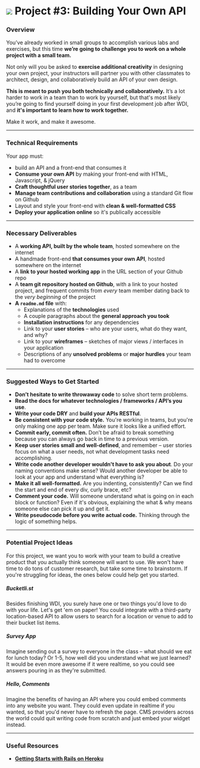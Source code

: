 # ![](https://ga-dash.s3.amazonaws.com/production/assets/logo-9f88ae6c9c3871690e33280fcf557f33.png) Project #3: Building Your Own API

### Overview

You’ve already worked in small groups to accomplish various labs and exercises, but this time **we’re going to challenge you to work on a whole project with a small team.**

Not only will you be asked to **exercise additional creativity** in designing your own project, your instructors will partner you with other classmates to architect, design, and collaboratively build an API of your own design.

**This is meant to push you both technically and collaboratively.** It’s a lot harder to work in a team than to work by yourself, but that's most likely you’re going to find yourself doing in your first development job after WDI, and **it's important to learn how to work together.**

Make it work, and make it awesome.


---

### Technical Requirements

Your app must:

* build an API and a front-end that consumes it
* **Consume your own API** by making your front-end with HTML, Javascript, & jQuery
* **Craft thoughtful user stories together**, as a team
* **Manage team contributions and collaboration** using a standard Git flow on Github
* Layout and style your front-end with **clean & well-formatted CSS**
* **Deploy your application online** so it's publically accessible


---

### Necessary Deliverables

* A **working API, built by the whole team**, hosted somewhere on the internet
* A handmade front-end **that consumes your own API**, hosted somewhere on the internet
* A **link to your hosted working app** in the URL section of your Github repo
* A **team git repository hosted on Github**, with a link to your hosted project, and frequent commits from _every_ team member dating back to the _very beginning_ of the project
* **A ``readme.md`` file** with:
    * Explanations of the **technologies** used
    * A couple paragraphs about the **general approach you took**
    * **Installation instructions** for any dependencies
    * Link to your **user stories** – who are your users, what do they want, and why?
    * Link to your **wireframes** – sketches of major views / interfaces in your application
    * Descriptions of any **unsolved problems** or **major hurdles** your team had to overcome


---

### Suggested Ways to Get Started

* **Don’t hesitate to write throwaway code** to solve short term problems.
* **Read the docs for whatever technologies / frameworks / API’s you use**.
* **Write your code DRY** and **build your APIs RESTful**.
* **Be consistent with your code style.** You're working in teams, but you're only making one app per team. Make sure it looks like a unified effort.
* **Commit early, commit often.** Don’t be afraid to break something because you can always go back in time to a previous version.
* **Keep user stories small and well-defined**, and remember – user stories focus on what a user needs, not what development tasks need accomplishing.
* **Write code another developer wouldn't have to ask you about**. Do your naming conventions make sense? Would another developer be able to look at your app and understand what everything is?
* **Make it all well-formatted.** Are you indenting, consistently? Can we find the start and end of every div, curly brace, etc?
* **Comment your code.** Will someone understand what is going on in each block or function? Even if it's obvious, explaining the what & why means someone else can pick it up and get it.
* **Write pseudocode before you write actual code.** Thinking through the logic of something helps.


---

### Potential Project Ideas

For this project, we want you to work with your team to build a creative product that you actually think someone will want to use. We won't have time to do tons of customer research, but take some time to brainstorm. If you're struggling for ideas, the ones below could help get you started.

##### Bucketli.st
Besides finishing WDI, you surely have one or two things you'd love to do with your life. Let's get 'em on paper! You could integrate with a third-party location-based API to allow users to search for a location or venue to add to their bucket list items.

##### Survey App
Imagine sending out a survey to everyone in the class – what should we eat for lunch today? Or 1-5, how well did you understand what we just learned? It would be even more awesome if it were realtime, so you could see answers pouring in as they're submitted.

##### Hello, Comments
Imagine the benefits of having an API where you could embed comments into any website you want. They could even update in realtime if you wanted, so that you'd never have to refresh the page. CMS providers across the world could quit writing code from scratch and just embed your widget instead.

---

### Useful Resources

* **[Getting Starts with Rails on Heroku](https://devcenter.heroku.com/articles/getting-started-with-rails4)**

